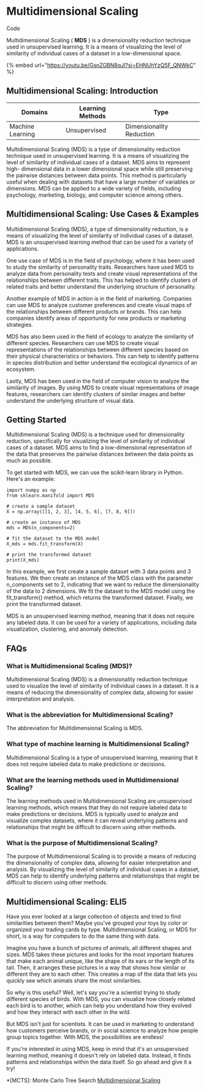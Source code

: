 # Multidimensional Scaling

Code

Multidimensional Scaling ( **MDS** ) is a dimensionality reduction technique used in unsupervised learning. It is a means of visualizing the level of similarity of individual cases of a dataset in a low-dimensional space.

{% embed url="https://youtu.be/GsnZGBN8qJI?si=EHNUhYzQ5F_QNWkC" %}

## Multidimensional Scaling: Introduction

| Domains          | Learning Methods | Type                     |
| ---------------- | ---------------- | ------------------------ |
| Machine Learning | Unsupervised     | Dimensionality Reduction |

Multidimensional Scaling (MDS) is a type of dimensionality reduction technique used in unsupervised learning. It is a means of visualizing the level of similarity of individual cases of a dataset. MDS aims to represent high- dimensional data in a lower dimensional space while still preserving the pairwise distances between data points. This method is particularly useful when dealing with datasets that have a large number of variables or dimensions. MDS can be applied to a wide variety of fields, including psychology, marketing, biology, and computer science among others.

## Multidimensional Scaling: Use Cases & Examples

Multidimensional Scaling (MDS), a type of dimensionality reduction, is a means of visualizing the level of similarity of individual cases of a dataset. MDS is an unsupervised learning method that can be used for a variety of applications.

One use case of MDS is in the field of psychology, where it has been used to study the similarity of personality traits. Researchers have used MDS to analyze data from personality tests and create visual representations of the relationships between different traits. This has helped to identify clusters of related traits and better understand the underlying structure of personality.

Another example of MDS in action is in the field of marketing. Companies can use MDS to analyze customer preferences and create visual maps of the relationships between different products or brands. This can help companies identify areas of opportunity for new products or marketing strategies.

MDS has also been used in the field of ecology to analyze the similarity of different species. Researchers can use MDS to create visual representations of the relationships between different species based on their physical characteristics or behaviors. This can help to identify patterns in species distribution and better understand the ecological dynamics of an ecosystem.

Lastly, MDS has been used in the field of computer vision to analyze the similarity of images. By using MDS to create visual representations of image features, researchers can identify clusters of similar images and better understand the underlying structure of visual data.

## Getting Started

Multidimensional Scaling (MDS) is a technique used for dimensionality reduction, specifically for visualizing the level of similarity of individual cases of a dataset. MDS aims to find a low-dimensional representation of the data that preserves the pairwise distances between the data points as much as possible.

To get started with MDS, we can use the scikit-learn library in Python. Here's an example:

```
import numpy as np
from sklearn.manifold import MDS

# create a sample dataset
X = np.array([[1, 2, 3], [4, 5, 6], [7, 8, 9]])

# create an instance of MDS
mds = MDS(n_components=2)

# fit the dataset to the MDS model
X_mds = mds.fit_transform(X)

# print the transformed dataset
print(X_mds)

```

In this example, we first create a sample dataset with 3 data points and 3 features. We then create an instance of the MDS class with the parameter n\_components set to 2, indicating that we want to reduce the dimensionality of the data to 2 dimensions. We fit the dataset to the MDS model using the fit\_transform() method, which returns the transformed dataset. Finally, we print the transformed dataset.

MDS is an unsupervised learning method, meaning that it does not require any labeled data. It can be used for a variety of applications, including data visualization, clustering, and anomaly detection.

## FAQs

### What is Multidimensional Scaling (MDS)?

Multidimensional Scaling (MDS) is a dimensionality reduction technique used to visualize the level of similarity of individual cases in a dataset. It is a means of reducing the dimensionality of complex data, allowing for easier interpretation and analysis.

### What is the abbreviation for Multidimensional Scaling?

The abbreviation for Multidimensional Scaling is MDS.

### What type of machine learning is Multidimensional Scaling?

Multidimensional Scaling is a type of unsupervised learning, meaning that it does not require labeled data to make predictions or decisions.

### What are the learning methods used in Multidimensional Scaling?

The learning methods used in Multidimensional Scaling are unsupervised learning methods, which means that they do not require labeled data to make predictions or decisions. MDS is typically used to analyze and visualize complex datasets, where it can reveal underlying patterns and relationships that might be difficult to discern using other methods.

### What is the purpose of Multidimensional Scaling?

The purpose of Multidimensional Scaling is to provide a means of reducing the dimensionality of complex data, allowing for easier interpretation and analysis. By visualizing the level of similarity of individual cases in a dataset, MDS can help to identify underlying patterns and relationships that might be difficult to discern using other methods.

## Multidimensional Scaling: ELI5

Have you ever looked at a large collection of objects and tried to find similarities between them? Maybe you've grouped your toys by color or organized your trading cards by type. Multidimensional Scaling, or MDS for short, is a way for computers to do the same thing with data.

Imagine you have a bunch of pictures of animals, all different shapes and sizes. MDS takes these pictures and looks for the most important features that make each animal unique, like the shape of its ears or the length of its tail. Then, it arranges these pictures in a way that shows how similar or different they are to each other. This creates a map of the data that lets you quickly see which animals share the most similarities.

So why is this useful? Well, let's say you're a scientist trying to study different species of birds. With MDS, you can visualize how closely related each bird is to another, which can help you understand how they evolved and how they interact with each other in the wild.

But MDS isn't just for scientists. It can be used in marketing to understand how customers perceive brands, or in social science to analyze how people group topics together. With MDS, the possibilities are endless!

If you're interested in using MDS, keep in mind that it's an unsupervised learning method, meaning it doesn't rely on labeled data. Instead, it finds patterns and relationships within the data itself. So go ahead and give it a try!

\*\[MCTS]: Monte Carlo Tree Search [Multidimensional Scaling](https://serp.ai/multidimensional-scaling/)
